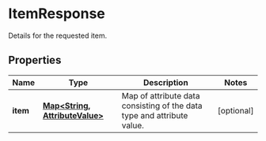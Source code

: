 

# ItemResponse

Details for the requested item.

## Properties

| Name | Type | Description | Notes |
|------------ | ------------- | ------------- | -------------|
|**item** | [**Map&lt;String, AttributeValue&gt;**](AttributeValue.md) | Map of attribute data consisting of the data type and attribute value. |  [optional] |



